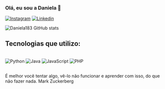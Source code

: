 ### Olá, eu sou a Daniela 👋

[![Instagram](https://img.shields.io/badge/Instagram-E4405F?style=for-the-badge&logo=instagram&logoColor=white
)](https://www.instagram.com/danieladesoares/)
[![Linkedin](https://img.shields.io/badge/LinkedIn-0077B5?style=for-the-badge&logo=linkedin&logoColor=white
)](https://www.linkedin.com/in/daniela-soares-de-melo-0019a9203/)

![Daniela183 GitHub stats](https://github.com/Daniela183)

## Tecnologias que utilizo:
<div style="display: inline_block"><br/>
  <img align="center" alt="Python" scr="https://www.google.com/search?q=icon+python&sca_esv=570043172&tbm=isch&sxsrf=AM9HkKnyTIlQ0zqag7f7gREb05YmdP6y3w:1696255041005&source=lnms&sa=X&ved=2ahUKEwjxkau5wteBAxWcrZUCHefuCoYQ_AUoAXoECAIQAw&biw=1366&bih=689&dpr=1#imgrc=qL-WVdd5xikuuM" />
  <img align="center" alt="Java" scr="https://img.shields.io/badge/Java-ED8B00?style=for-the-badge&logo=openjdk&logoColor=white" />
  <img align="center" alt="JavaScript" scr="https://img.shields.io/badge/Django-092E20?style=for-the-badge&logo=django&logoColor=white" />
   <img align="center" alt="PHP" scr="https://img.shields.io/badge/Django-092E20?style=for-the-badge&logo=django&logoColor=white" />
  
</div><br/>

É melhor você tentar algo, vê-lo não funcionar e aprender com isso, do que não fazer nada. Mark Zuckerberg
